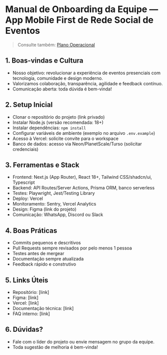 # Manual de Onboarding da Equipe — App Mobile First de Rede Social de Eventos

> Consulte também: [Plano Operacional](./plano-operacional-app-eventos.md)

## 1. Boas-vindas e Cultura
- Nosso objetivo: revolucionar a experiência de eventos presenciais com tecnologia, comunidade e design moderno.
- Valorizamos colaboração, transparência, agilidade e feedback contínuo.
- Comunicação aberta: toda dúvida é bem-vinda!

## 2. Setup Inicial
- Clonar o repositório do projeto (link privado)
- Instalar Node.js (versão recomendada: 18+)
- Instalar dependências: `npm install`
- Configurar variáveis de ambiente (exemplo no arquivo `.env.example`)
- Acesso à Vercel: solicite convite para o workspace
- Banco de dados: acesso via Neon/PlanetScale/Turso (solicitar credenciais)

## 3. Ferramentas e Stack
- Frontend: Next.js (App Router), React 18+, Tailwind CSS/shadcn/ui, Typescript
- Backend: API Routes/Server Actions, Prisma ORM, banco serverless
- Testes: Playwright, Jest/Testing Library
- Deploy: Vercel
- Monitoramento: Sentry, Vercel Analytics
- Design: Figma (link do projeto)
- Comunicação: WhatsApp, Discord ou Slack

## 4. Boas Práticas
- Commits pequenos e descritivos
- Pull Requests sempre revisados por pelo menos 1 pessoa
- Testes antes de mergear
- Documentação sempre atualizada
- Feedback rápido e construtivo

## 5. Links Úteis
- Repositório: [link]
- Figma: [link]
- Vercel: [link]
- Documentação técnica: [link]
- FAQ interno: [link]

## 6. Dúvidas?
- Fale com o líder do projeto ou envie mensagem no grupo da equipe.
- Toda sugestão de melhoria é bem-vinda! 